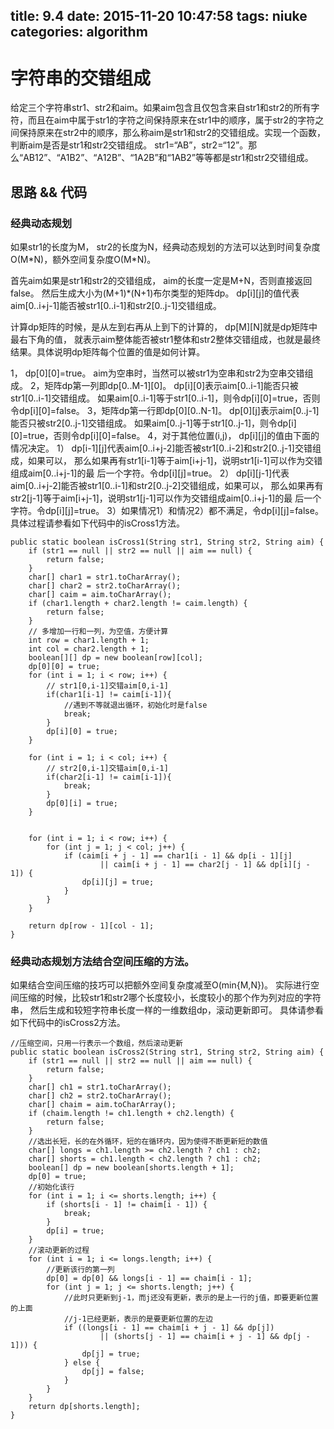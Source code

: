 title: 9.4
date: 2015-11-20 10:47:58
tags: niuke
categories: algorithm
---

# 字符串的交错组成
给定三个字符串str1、str2和aim。如果aim包含且仅包含来自str1和str2的所有字符，而且在aim中属于str1的字符之间保持原来在str1中的顺序，属于str2的字符之间保持原来在str2中的顺序，那么称aim是str1和str2的交错组成。实现一个函数，判断aim是否是str1和str2交错组成。
str1=“AB”，str2=“12”。那么“AB12”、“A1B2”、“A12B”、“1A2B”和“1AB2”等等都是str1和str2交错组成。


<!--more-->
 
## 思路 && 代码
### 经典动态规划
如果str1的长度为M， str2的长度为N，经典动态规划的方法可以达到时间复杂度O(M\*N)，额外空间复杂度O(M*N)。

首先aim如果是str1和str2的交错组成， aim的长度一定是M+N，否则直接返回false。
然后生成大小为(M+1)*(N+1)布尔类型的矩阵dp。 
dp[i][j]的值代表aim[0..i+j-1]能否被str1[0..i-1]和str2[0..j-1]交错组成。

计算dp矩阵的时候，是从左到右再从上到下的计算的， dp[M][N]就是dp矩阵中最右下角的值，
就表示aim整体能否被str1整体和str2整体交错组成，也就是最终结果。具体说明dp矩阵每个位置的值是如何计算。

1， dp[0][0]=true。 aim为空串时，当然可以被str1为空串和str2为空串交错组成。
2，矩阵dp第一列即dp[0..M-1][0]。 dp[i][0]表示aim[0..i-1]能否只被str1[0..i-1]交错组成。
如果aim[0..i-1]等于str1[0..i-1]，则令dp[i][0]=true，否则令dp[i][0]=false。
3，矩阵dp第一行即dp[0][0..N-1]。 dp[0][j]表示aim[0..j-1]能否只被str2[0..j-1]交错组成。
如果aim[0..j-1]等于str1[0..j-1]，则令dp[i][0]=true，否则令dp[i][0]=false。
4，对于其他位置(i,j)， dp[i][j]的值由下面的情况决定。
1） dp[i-1][j]代表aim[0..i+j-2]能否被str1[0..i-2]和str2[0..j-1]交错组成，如果可以，
那么如果再有str1[i-1]等于aim[i+j-1]，说明str1[i-1]可以作为交错组成aim[0..i+j-1]的最
后一个字符。令dp[i][j]=true。
2） dp[i][j-1]代表aim[0..i+j-2]能否被str1[0..i-1]和str2[0..j-2]交错组成，如果可以，
那么如果再有str2[j-1]等于aim[i+j-1]，说明str1[j-1]可以作为交错组成aim[0..i+j-1]的最
后一个字符。令dp[i][j]=true。
3）如果情况1）和情况2）都不满足，令dp[i][j]=false。
具体过程请参看如下代码中的isCross1方法。
```
public static boolean isCross1(String str1, String str2, String aim) {
	if (str1 == null || str2 == null || aim == null) {
		return false;
	}
	char[] char1 = str1.toCharArray();
	char[] char2 = str2.toCharArray();
	char[] caim = aim.toCharArray();
	if (char1.length + char2.length != caim.length) {
		return false;
	}
	// 多增加一行和一列，为空值，方便计算
	int row = char1.length + 1;
	int col = char2.length + 1;
	boolean[][] dp = new boolean[row][col];
	dp[0][0] = true;
	for (int i = 1; i < row; i++) {
		// str1[0,i-1]交错aim[0,i-1]
		if(char1[i-1] != caim[i-1]){
			//遇到不等就退出循环，初始化时是false
			break;
		}
		dp[i][0] = true;
	}

	for (int i = 1; i < col; i++) {
		// str2[0,i-1]交错aim[0,i-1]
		if(char2[i-1] != caim[i-1]){
			break;
		}
		dp[0][i] = true;
	}

	
	for (int i = 1; i < row; i++) {
		for (int j = 1; j < col; j++) {
			if (caim[i + j - 1] == char1[i - 1] && dp[i - 1][j]
					|| caim[i + j - 1] == char2[j - 1] && dp[i][j - 1]) {
				dp[i][j] = true;
			}
		}
	}

	return dp[row - 1][col - 1];
}
```

### 经典动态规划方法结合空间压缩的方法。
如果结合空间压缩的技巧可以把额外空间复杂度减至O(min{M,N})。
实际进行空间压缩的时候，比较str1和str2哪个长度较小，长度较小的那个作为列对应的字符串，
然后生成和较短字符串长度一样的一维数组dp，滚动更新即可。
具体请参看如下代码中的isCross2方法。
```
//压缩空间，只用一行表示一个数组，然后滚动更新
public static boolean isCross2(String str1, String str2, String aim) {
	if (str1 == null || str2 == null || aim == null) {
		return false;
	}
	char[] ch1 = str1.toCharArray();
	char[] ch2 = str2.toCharArray();
	char[] chaim = aim.toCharArray();
	if (chaim.length != ch1.length + ch2.length) {
		return false;
	}
	//选出长短，长的在外循环，短的在循环内，因为使得不断更新短的数值
	char[] longs = ch1.length >= ch2.length ? ch1 : ch2;
	char[] shorts = ch1.length < ch2.length ? ch1 : ch2;
	boolean[] dp = new boolean[shorts.length + 1];
	dp[0] = true;
	//初始化该行
	for (int i = 1; i <= shorts.length; i++) {
		if (shorts[i - 1] != chaim[i - 1]) {
			break;
		}
		dp[i] = true;
	}
	//滚动更新的过程
	for (int i = 1; i <= longs.length; i++) {
		//更新该行的第一列
		dp[0] = dp[0] && longs[i - 1] == chaim[i - 1];
		for (int j = 1; j <= shorts.length; j++) {
			//此时只更新到j-1，而j还没有更新，表示的是上一行的j值，即要更新位置的上面
			//j-1已经更新，表示的是要更新位置的左边
			if ((longs[i - 1] == chaim[i + j - 1] && dp[j])
					|| (shorts[j - 1] == chaim[i + j - 1] && dp[j - 1])) {
				dp[j] = true;
			} else {
				dp[j] = false;
			}
		}
	}
	return dp[shorts.length];
}
```